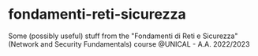 # fondamenti-reti-sicurezza
Some (possibly useful) stuff from the "Fondamenti di Reti e Sicurezza" (Network and Security Fundamentals) course @UNICAL - A.A. 2022/2023
